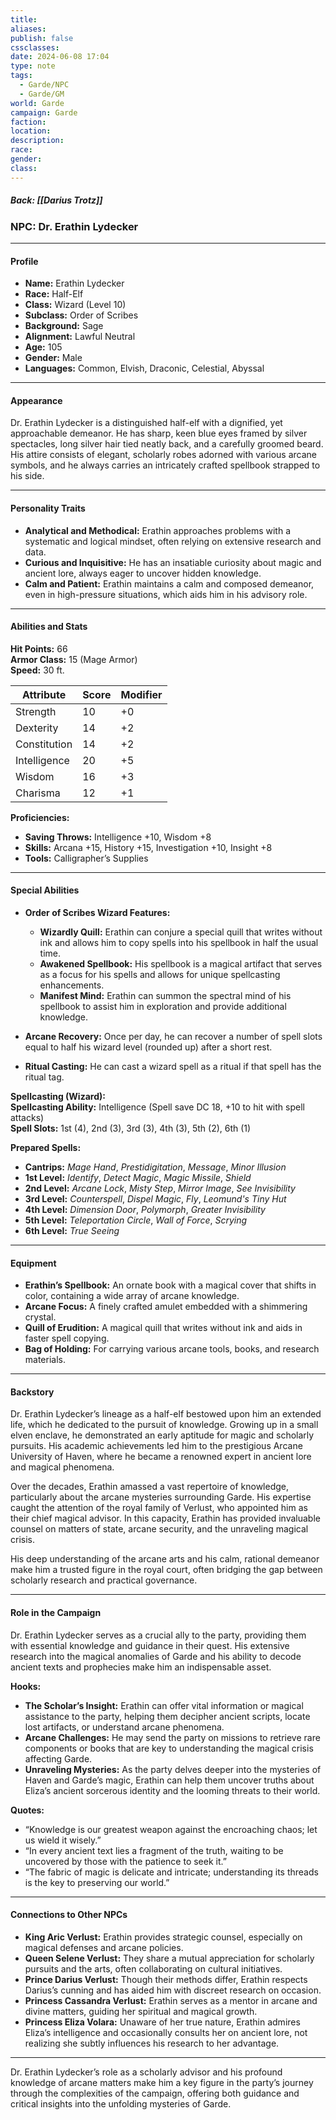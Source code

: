 ```yaml
---
title: 
aliases: 
publish: false
cssclasses: 
date: 2024-06-08 17:04
type: note
tags:
  - Garde/NPC
  - Garde/GM
world: Garde
campaign: Garde
faction: 
location: 
description: 
race: 
gender: 
class:
---
```

##### Back: [[Darius Trotz]]


### **NPC: Dr. Erathin Lydecker**

---

#### **Profile**

- **Name:** Erathin Lydecker
- **Race:** Half-Elf
- **Class:** Wizard (Level 10)
- **Subclass:** Order of Scribes
- **Background:** Sage
- **Alignment:** Lawful Neutral
- **Age:** 105
- **Gender:** Male
- **Languages:** Common, Elvish, Draconic, Celestial, Abyssal

---

#### **Appearance**

Dr. Erathin Lydecker is a distinguished half-elf with a dignified, yet approachable demeanor. He has sharp, keen blue eyes framed by silver spectacles, long silver hair tied neatly back, and a carefully groomed beard. His attire consists of elegant, scholarly robes adorned with various arcane symbols, and he always carries an intricately crafted spellbook strapped to his side.

---

#### **Personality Traits**

- **Analytical and Methodical:** Erathin approaches problems with a systematic and logical mindset, often relying on extensive research and data.
- **Curious and Inquisitive:** He has an insatiable curiosity about magic and ancient lore, always eager to uncover hidden knowledge.
- **Calm and Patient:** Erathin maintains a calm and composed demeanor, even in high-pressure situations, which aids him in his advisory role.

---

#### **Abilities and Stats**

**Hit Points:** 66  
**Armor Class:** 15 (Mage Armor)  
**Speed:** 30 ft.  

| **Attribute** | **Score** | **Modifier** |
|---------------|-----------|--------------|
| Strength      | 10        | +0           |
| Dexterity     | 14        | +2           |
| Constitution  | 14        | +2           |
| Intelligence  | 20        | +5           |
| Wisdom        | 16        | +3           |
| Charisma      | 12        | +1           |

**Proficiencies:**

- **Saving Throws:** Intelligence +10, Wisdom +8
- **Skills:** Arcana +15, History +15, Investigation +10, Insight +8
- **Tools:** Calligrapher’s Supplies

---

#### **Special Abilities**

- **Order of Scribes Wizard Features:**
  - **Wizardly Quill:** Erathin can conjure a special quill that writes without ink and allows him to copy spells into his spellbook in half the usual time.
  - **Awakened Spellbook:** His spellbook is a magical artifact that serves as a focus for his spells and allows for unique spellcasting enhancements.
  - **Manifest Mind:** Erathin can summon the spectral mind of his spellbook to assist him in exploration and provide additional knowledge.

- **Arcane Recovery:** Once per day, he can recover a number of spell slots equal to half his wizard level (rounded up) after a short rest.

- **Ritual Casting:** He can cast a wizard spell as a ritual if that spell has the ritual tag.

**Spellcasting (Wizard):**  
**Spellcasting Ability:** Intelligence (Spell save DC 18, +10 to hit with spell attacks)  
**Spell Slots:** 1st (4), 2nd (3), 3rd (3), 4th (3), 5th (2), 6th (1)

**Prepared Spells:**  
  - **Cantrips:** *Mage Hand*, *Prestidigitation*, *Message*, *Minor Illusion*
  - **1st Level:** *Identify*, *Detect Magic*, *Magic Missile*, *Shield*
  - **2nd Level:** *Arcane Lock*, *Misty Step*, *Mirror Image*, *See Invisibility*
  - **3rd Level:** *Counterspell*, *Dispel Magic*, *Fly*, *Leomund's Tiny Hut*
  - **4th Level:** *Dimension Door*, *Polymorph*, *Greater Invisibility*
  - **5th Level:** *Teleportation Circle*, *Wall of Force*, *Scrying*
  - **6th Level:** *True Seeing*

---

#### **Equipment**

- **Erathin’s Spellbook:** An ornate book with a magical cover that shifts in color, containing a wide array of arcane knowledge.
- **Arcane Focus:** A finely crafted amulet embedded with a shimmering crystal.
- **Quill of Erudition:** A magical quill that writes without ink and aids in faster spell copying.
- **Bag of Holding:** For carrying various arcane tools, books, and research materials.

---

#### **Backstory**

Dr. Erathin Lydecker’s lineage as a half-elf bestowed upon him an extended life, which he dedicated to the pursuit of knowledge. Growing up in a small elven enclave, he demonstrated an early aptitude for magic and scholarly pursuits. His academic achievements led him to the prestigious Arcane University of Haven, where he became a renowned expert in ancient lore and magical phenomena.

Over the decades, Erathin amassed a vast repertoire of knowledge, particularly about the arcane mysteries surrounding Garde. His expertise caught the attention of the royal family of Verlust, who appointed him as their chief magical advisor. In this capacity, Erathin has provided invaluable counsel on matters of state, arcane security, and the unraveling magical crisis.

His deep understanding of the arcane arts and his calm, rational demeanor make him a trusted figure in the royal court, often bridging the gap between scholarly research and practical governance.

---

#### **Role in the Campaign**

Dr. Erathin Lydecker serves as a crucial ally to the party, providing them with essential knowledge and guidance in their quest. His extensive research into the magical anomalies of Garde and his ability to decode ancient texts and prophecies make him an indispensable asset.

**Hooks:**

- **The Scholar’s Insight:** Erathin can offer vital information or magical assistance to the party, helping them decipher ancient scripts, locate lost artifacts, or understand arcane phenomena.
- **Arcane Challenges:** He may send the party on missions to retrieve rare components or books that are key to understanding the magical crisis affecting Garde.
- **Unraveling Mysteries:** As the party delves deeper into the mysteries of Haven and Garde’s magic, Erathin can help them uncover truths about Eliza’s ancient sorcerous identity and the looming threats to their world.

**Quotes:**

- “Knowledge is our greatest weapon against the encroaching chaos; let us wield it wisely.”
- “In every ancient text lies a fragment of the truth, waiting to be uncovered by those with the patience to seek it.”
- “The fabric of magic is delicate and intricate; understanding its threads is the key to preserving our world.”

---

#### **Connections to Other NPCs**

- **King Aric Verlust:** Erathin provides strategic counsel, especially on magical defenses and arcane policies.
- **Queen Selene Verlust:** They share a mutual appreciation for scholarly pursuits and the arts, often collaborating on cultural initiatives.
- **Prince Darius Verlust:** Though their methods differ, Erathin respects Darius’s cunning and has aided him with discreet research on occasion.
- **Princess Cassandra Verlust:** Erathin serves as a mentor in arcane and divine matters, guiding her spiritual and magical growth.
- **Princess Eliza Volara:** Unaware of her true nature, Erathin admires Eliza’s intelligence and occasionally consults her on ancient lore, not realizing she subtly influences his research to her advantage.

---

Dr. Erathin Lydecker’s role as a scholarly advisor and his profound knowledge of arcane matters make him a key figure in the party’s journey through the complexities of the campaign, offering both guidance and critical insights into the unfolding mysteries of Garde.
